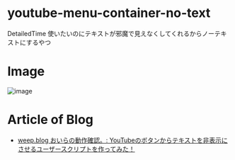 # youtube-menu-container-no-text
DetailedTime 使いたいのにテキストが邪魔で見えなくしてくれるからノーテキストにするやつ



# Image
![image](https://repository-images.githubusercontent.com/543351537/f67ab77f-b25a-471c-9275-ec6c863fff0c)


# Article of Blog
- [weep.blog おいらの動作確認。: YouTubeのボタンからテキストを非表示にさせるユーザースクリプトを作ってみた！](https://www.weep.blog/2022/09/ymcnt.html)
